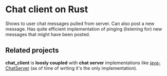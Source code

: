 # Chat client on Rust
Shows to user chat messages pulled from server. Can also post a new message. Has quite efficient implementation of pinging (listening for) new messages that might have been posted.

## Related projects
**chat_client** is **loosly coupled** with **chat server** implementations like [java-ChatServer](https://github.com/Siiir/java-ChatServer) (as of time of writing it's the only implementation).

